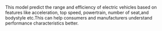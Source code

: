 This model predict the range and efficiency of electric vehicles based on features like acceleration, top speed, powertrain, number of seat,and bodystyle etc.This can help consumers and manufacturers understand performance characteristics better.
